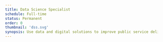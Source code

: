 ```yaml
---
title: Data Science Specialist
schedule: Full-time
status: Permanent
order: 0
thumbnail: 'dss.svg'
synopsis: Use data and digital solutions to improve public service delivery
---
```

